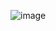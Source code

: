 
![image](https://user-images.githubusercontent.com/104687767/166160626-910e7dc8-087b-42b2-a763-87720e1f0240.png)
